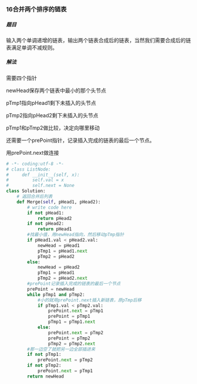 ### 16合并两个排序的链表

##### 题目

输入两个单调递增的链表，输出两个链表合成后的链表，当然我们需要合成后的链表满足单调不减规则。

##### 解法

需要四个指针

newHead保存两个链表中最小的那个头节点

pTmp1指向pHead1剩下未插入的头节点

pTmp2指向pHead2剩下未插入的头节点

pTmp1和pTmp2做比较，决定向哪里移动

还需要一个prePoint指针，记录插入完成的链表的最后一个节点。

用prePoint.next做连接

```python
# -*- coding:utf-8 -*-
# class ListNode:
#     def __init__(self, x):
#         self.val = x
#         self.next = None
class Solution:
    # 返回合并后列表
    def Merge(self, pHead1, pHead2):
        # write code here
        if not pHead1:
            return pHead2
        if not pHead2:
            return pHead1
        #找最小值，用newHead指向，然后移动pTmp指针
        if pHead1.val < pHead2.val:
            newHead = pHead1
            pTmp1 = pHead1.next
            pTmp2 = pHead2
        else:
            newHead = pHead2
            pTmp1 = pHead1
            pTmp2 = pHead2.next
        #prePoint记录插入完成的链表的最后一个节点
        prePoint = newHead
        while pTmp1 and pTmp2:
            #小的就用prePoint.next插入新链表，原pTmp后移
            if pTmp1.val < pTmp2.val:
                prePoint.next = pTmp1
                prePoint = pTmp1
                pTmp1 = pTmp1.next
            else:
                prePoint.next = pTmp2
                prePoint = pTmp2
                pTmp2 = pTmp2.next
        #那一边空了就把另一边全部插进来
        if not pTmp1:
            prePoint.next = pTmp2
        if not pTmp2:
            prePoint.next = pTmp1   
        return newHead
```




